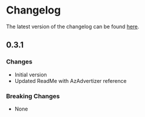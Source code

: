 # Changelog

The latest version of the changelog can be found [here](https://github.com/Azure/bicep-registry-modules/blob/main/avm/res/network/firewall-policy/CHANGELOG.md).

## 0.3.1

### Changes

- Initial version
- Updated ReadMe with AzAdvertizer reference

### Breaking Changes

- None
